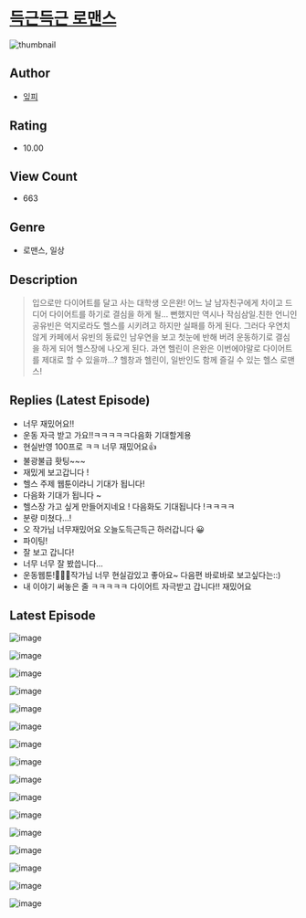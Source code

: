 # [득근득근 로맨스](https://comic.naver.com/challenge/list?titleId=810820)
![thumbnail](https://image-comic.pstatic.net/user_contents_data/challenge_comic/2023/05/24/upload_7003721063643361845_480x623.jpeg)

## Author
- [잎피](https://comic.naver.com/artistTitle?id=367079)

## Rating
- 10.00

## View Count
- 663

## Genre
- 로맨스, 일상

## Description
> 입으로만 다이어트를 달고 사는 대학생 오은완! 어느 날 남자친구에게 차이고 드디어 다이어트를 하기로 결심을 하게 될... 뻔했지만 역시나 작심삼일.친한 언니인 공유빈은 억지로라도 헬스를 시키려고 하지만 실패를 하게 된다. 그러다 우연치 않게 카페에서 유빈의 동료인 남우연을 보고 첫눈에 반해 버려 운동하기로 결심을 하게 되어 헬스장에 나오게 된다. 과연 헬린이 은완은 이번에야말로 다이어트를 제대로 할 수 있을까...? 헬창과 헬린이, 일반인도 함께 즐길 수 있는 헬스 로맨스!

## Replies (Latest Episode)
- 너무 재밌어요!!
- 운동 자극 받고 가요!!ㅋㅋㅋㅋㅋ다음화 기대할게용
- 현실반영 100프로 ㅋㅋ 너무 재밌어요👍
- 불광불급 홧팅~~~
- 재밌게 보고갑니다 !
- 헬스 주제 웹툰이라니 기대가 됩니다!
- 다음화 기대가 됩니다 ~
- 헬스장 가고 싶게 만들어지네요 ! 다음화도 기대됩니다 !ㅋㅋㅋㅋ
- 분량 미쳤다...!
- 오 작가님 너무재밌어요 오늘도득근득근 하러갑니다 😀
- 파이팅!
- 잘 보고 갑니다!
- 너무 너무 잘 봤씁니다...
- 운동웹툰!💓💓💓작가님 너무 현실감있고 좋아요~ 다음편 바로바로 보고싶다는::)
- 내 이야기 써놓은 줄 ㅋㅋㅋㅋㅋ 다이어트 자극받고 갑니다!! 재밌어요

## Latest Episode
![image](https://image-comic.pstatic.net/user_contents_data/challenge_comic/2023/05/25/367079/upload_3559642743828854116.jpeg)

![image](https://image-comic.pstatic.net/user_contents_data/challenge_comic/2023/05/25/367079/upload_3906084546896159841.jpeg)

![image](https://image-comic.pstatic.net/user_contents_data/challenge_comic/2023/05/25/367079/upload_3631089001533038900.jpeg)

![image](https://image-comic.pstatic.net/user_contents_data/challenge_comic/2023/05/25/367079/upload_3977021729992435041.jpeg)

![image](https://image-comic.pstatic.net/user_contents_data/challenge_comic/2023/05/25/367079/upload_3702632040587878710.jpeg)

![image](https://image-comic.pstatic.net/user_contents_data/challenge_comic/2023/05/25/367079/upload_3702856529938363702.jpeg)

![image](https://image-comic.pstatic.net/user_contents_data/challenge_comic/2023/05/25/367079/upload_3907214857731334756.jpeg)

![image](https://image-comic.pstatic.net/user_contents_data/challenge_comic/2023/05/25/367079/upload_4063712931147296820.jpeg)

![image](https://image-comic.pstatic.net/user_contents_data/challenge_comic/2023/05/25/367079/upload_3834026055176435766.jpeg)

![image](https://image-comic.pstatic.net/user_contents_data/challenge_comic/2023/05/25/367079/upload_3545518413046102118.jpeg)

![image](https://image-comic.pstatic.net/user_contents_data/challenge_comic/2023/05/25/367079/upload_3559306297565721445.jpeg)

![image](https://image-comic.pstatic.net/user_contents_data/challenge_comic/2023/05/25/367079/upload_4049071636726886757.jpeg)

![image](https://image-comic.pstatic.net/user_contents_data/challenge_comic/2023/05/25/367079/upload_3977072329777111348.jpeg)

![image](https://image-comic.pstatic.net/user_contents_data/challenge_comic/2023/05/25/367079/upload_7363495583341163618.jpeg)

![image](https://image-comic.pstatic.net/user_contents_data/challenge_comic/2023/05/25/367079/upload_3905519595437765170.jpeg)

![image](https://image-comic.pstatic.net/user_contents_data/challenge_comic/2023/05/25/367079/upload_7004332590364713524.jpeg)

